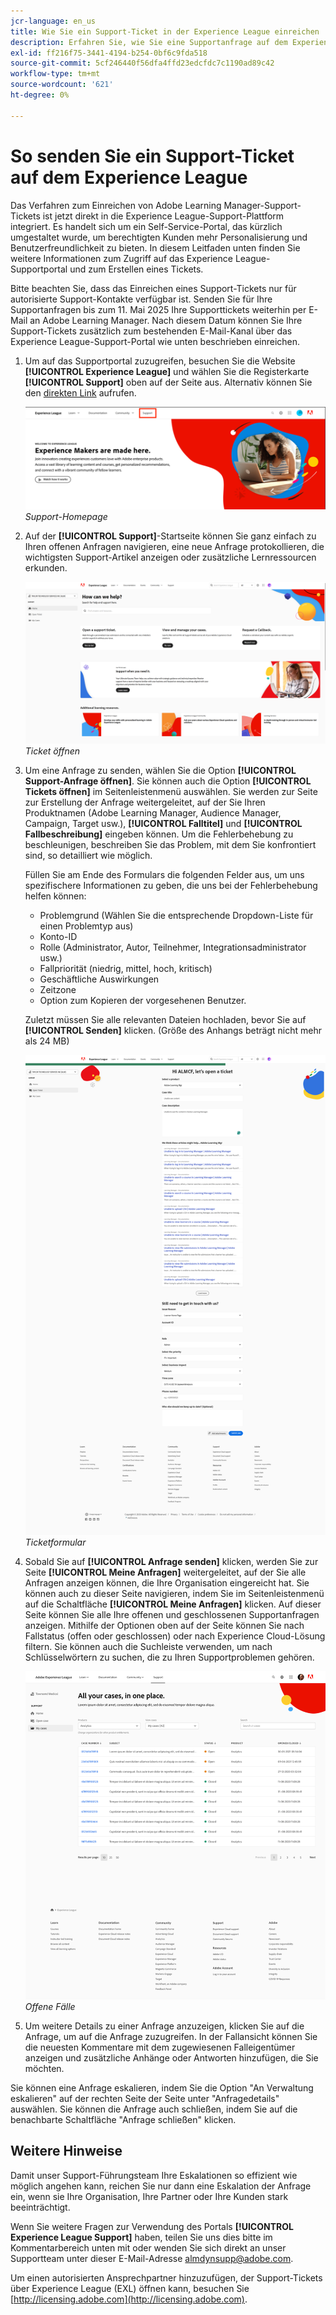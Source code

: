 ```yaml
---
jcr-language: en_us
title: Wie Sie ein Support-Ticket in der Experience League einreichen
description: Erfahren Sie, wie Sie eine Supportanfrage auf dem Experience League einreichen.
exl-id: ff216f75-3441-4194-b254-0bf6c9fda518
source-git-commit: 5cf246440f56dfa4ffd23edcfdc7c1190ad89c42
workflow-type: tm+mt
source-wordcount: '621'
ht-degree: 0%

---
```


# So senden Sie ein Support-Ticket auf dem Experience League

Das Verfahren zum Einreichen von Adobe Learning Manager-Support-Tickets ist jetzt direkt in die Experience League-Support-Plattform integriert. Es handelt sich um ein Self-Service-Portal, das kürzlich umgestaltet wurde, um berechtigten Kunden mehr Personalisierung und Benutzerfreundlichkeit zu bieten. In diesem Leitfaden unten finden Sie weitere Informationen zum Zugriff auf das Experience League-Supportportal und zum Erstellen eines Tickets.

Bitte beachten Sie, dass das Einreichen eines Support-Tickets nur für autorisierte Support-Kontakte verfügbar ist. Senden Sie für Ihre Supportanfragen bis zum 11. Mai 2025 Ihre Supporttickets weiterhin per E-Mail an Adobe Learning Manager. Nach diesem Datum können Sie Ihre Support-Tickets zusätzlich zum bestehenden E-Mail-Kanal über das Experience League-Support-Portal wie unten beschrieben einreichen.

1. Um auf das Supportportal zuzugreifen, besuchen Sie die Website **[!UICONTROL Experience League]** und wählen Sie die Registerkarte **[!UICONTROL Support]** oben auf der Seite aus. Alternativ können Sie den [direkten Link](https://experienceleague.adobe.com/home?lang=de#support) aufrufen.

   ![](assets/support.png)
   _Support-Homepage_

2. Auf der **[!UICONTROL Support]**-Startseite können Sie ganz einfach zu Ihren offenen Anfragen navigieren, eine neue Anfrage protokollieren, die wichtigsten Support-Artikel anzeigen oder zusätzliche Lernressourcen erkunden.

   ![](assets/open-ticket.png)
   _Ticket öffnen_

3. Um eine Anfrage zu senden, wählen Sie die Option **[!UICONTROL Support-Anfrage öffnen]**. Sie können auch die Option **[!UICONTROL Tickets öffnen]** im Seitenleistenmenü auswählen. Sie werden zur Seite zur Erstellung der Anfrage weitergeleitet, auf der Sie Ihren Produktnamen (Adobe Learning Manager, Audience Manager, Campaign, Target usw.), **[!UICONTROL Falltitel]** und **[!UICONTROL Fallbeschreibung]** eingeben können. Um die Fehlerbehebung zu beschleunigen, beschreiben Sie das Problem, mit dem Sie konfrontiert sind, so detailliert wie möglich.

   Füllen Sie am Ende des Formulars die folgenden Felder aus, um uns spezifischere Informationen zu geben, die uns bei der Fehlerbehebung helfen können:

   * Problemgrund (Wählen Sie die entsprechende Dropdown-Liste für einen Problemtyp aus)
   * Konto-ID
   * Rolle (Administrator, Autor, Teilnehmer, Integrationsadministrator usw.)
   * Fallpriorität (niedrig, mittel, hoch, kritisch)
   * Geschäftliche Auswirkungen
   * Zeitzone
   * Option zum Kopieren der vorgesehenen Benutzer.

   Zuletzt müssen Sie alle relevanten Dateien hochladen, bevor Sie auf **[!UICONTROL Senden]** klicken. (Größe des Anhangs beträgt nicht mehr als 24 MB)

   ![](assets/ticket-form.png)
   _Ticketformular_

4. Sobald Sie auf **[!UICONTROL Anfrage senden]** klicken, werden Sie zur Seite **[!UICONTROL Meine Anfragen]** weitergeleitet, auf der Sie alle Anfragen anzeigen können, die Ihre Organisation eingereicht hat. Sie können auch zu dieser Seite navigieren, indem Sie im Seitenleistenmenü auf die Schaltfläche **[!UICONTROL Meine Anfragen]** klicken. Auf dieser Seite können Sie alle Ihre offenen und geschlossenen Supportanfragen anzeigen. Mithilfe der Optionen oben auf der Seite können Sie nach Fallstatus (offen oder geschlossen) oder nach Experience Cloud-Lösung filtern. Sie können auch die Suchleiste verwenden, um nach Schlüsselwörtern zu suchen, die zu Ihren Supportproblemen gehören.

   ![](assets/open-cases.png)
   _Offene Fälle_

5. Um weitere Details zu einer Anfrage anzuzeigen, klicken Sie auf die Anfrage, um auf die Anfrage zuzugreifen. In der Fallansicht können Sie die neuesten Kommentare mit dem zugewiesenen Falleigentümer anzeigen und zusätzliche Anhänge oder Antworten hinzufügen, die Sie möchten.

Sie können eine Anfrage eskalieren, indem Sie die Option &quot;An Verwaltung eskalieren&quot; auf der rechten Seite der Seite unter &quot;Anfragedetails&quot; auswählen. Sie können die Anfrage auch schließen, indem Sie auf die benachbarte Schaltfläche &quot;Anfrage schließen&quot; klicken.

## Weitere Hinweise

Damit unser Support-Führungsteam Ihre Eskalationen so effizient wie möglich angehen kann, reichen Sie nur dann eine Eskalation der Anfrage ein, wenn sie Ihre Organisation, Ihre Partner oder Ihre Kunden stark beeinträchtigt.

Wenn Sie weitere Fragen zur Verwendung des Portals **[!UICONTROL Experience League Support]** haben, teilen Sie uns dies bitte im Kommentarbereich unten mit oder wenden Sie sich direkt an unser Supportteam unter dieser E-Mail-Adresse [almdynsupp@adobe.com](mailto:almdynsupp@adobe.com).

Um einen autorisierten Ansprechpartner hinzuzufügen, der Support-Tickets über Experience League (EXL) öffnen kann, besuchen Sie [http://licensing.adobe.com](http://licensing.adobe.com).

